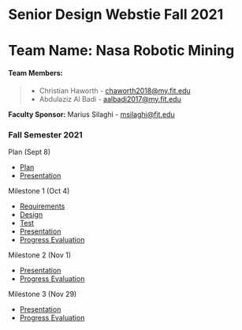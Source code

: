 # Senior Design Webstie Fall 2021

# **Team Name:** Nasa Robotic Mining

#### Team Members:

>* Christian Haworth - chaworth2018@my.fit.edu
>* Abdulaziz Al Badi - aalbadi2017@my.fit.edu

**Faculty Sponsor:** Marius Silaghi - msilaghi@fit.edu

### Fall Semester 2021

Plan (Sept 8)
* [Plan](url)
* [Presentation](url)

Milestone 1 (Oct 4)
* [Requirements](url)
* [Design](url)
* [Test](url)
* [Presentation](url)
* [Progress Evaluation](url)

Milestone 2 (Nov 1)
* [Presentation](url)
* [Progress Evaluation](url)

Milestone 3 (Nov 29)
* [Presentation](url)
* [Progress Evaluation](url)

